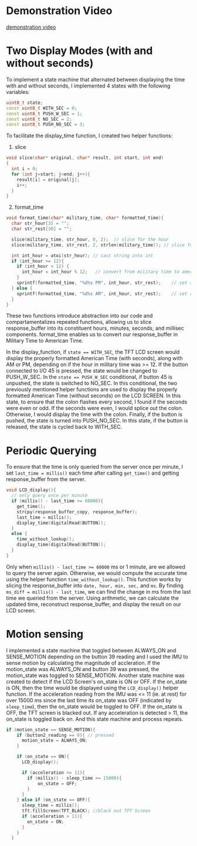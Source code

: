 # Demonstration Video
[demonstration video](https://youtu.be/wpR9EHQ8SB8)

# Two Display Modes (with and without seconds)

To implement a state machine that alternated between displaying the time with and without seconds, I implemented 4 states with the following variables:
```cpp
uint8_t state;
const uint8_t WITH_SEC = 0;
const uint8_t PUSH_W_SEC = 1;
const uint8_t NO_SEC = 2;
const uint8_t PUSH_NO_SEC = 3;
```

To facilitate the display_time function, I created two helper functions:

1) slice
```cpp
void slice(char* original, char* result, int start, int end)
{
  int i = 0;
  for (int j=start; j<end; j++){
    result[i] = original[j];
    i++;
  }
}
```

2) format_time
```cpp
void format_time(char* military_time, char* formatted_time){
  char str_hour[3] = "";
  char str_rest[30] = "";

  slice(military_time, str_hour, 0, 2);  // slice for the hour
  slice(military_time, str_rest, 2, strlen(military_time)); // slice for the characters following the hour

  int int_hour = atoi(str_hour); // cast string into int
  if (int_hour >= 12){
    if (int_hour > 12) {
      int_hour = int_hour % 12;   // convert from military time to american time
    }
    sprintf(formatted_time, "%d%s PM", int_hour, str_rest);    // set result to be the string casting of int_hour
  } else {
    sprintf(formatted_time, "%d%s AM", int_hour, str_rest);    // set result to be the string casting of int_hour
  }
}
```

These two functions introduce abstraction into our code and compartamentalizes repeated functions, allowing us to slice response_buffer into its constituent hours, minutes, seconds, and millisec components. format_time enables us to convert our response_buffer in Military Time to American Time.

In the display_function, if `state == WITH_SEC`, the TFT LCD screen would display the properly formatted American Time (with seconds), along with AM or PM, depending on if the hour in military time was >= 12. If the button connected to I/O 45 is pressed, the state would be changed to PUSH_W_SEC. In the `state == PUSH_W_SEC` conditional, if button 45 is unpushed, the state is switched to NO_SEC. In this conditional, the two previously mentioned helper functions are used to display the properly formatted American Time (without seconds) on the LCD SCREEN. In this state, to ensure that the colon flashes every second, I found if the seconds were even or odd. If the seconds were even, I would splice out the colon. Otherwise, I would display the time with the colon. Finally, if the button is pushed, the state is turned into PUSH_NO_SEC. In this state, if the button is released, the state is cycled back to WITH_SEC.


# Periodic Querying
To ensure that the time is only queried from the server once per minute, I set `last_time = millis()` each time after calling `get_time()` and getting response_buffer from the server.

```cpp
void LCD_display(){
  // only query once per minute
  if (millis() - last_time >= 60000){
    get_time();
    strcpy(response_buffer_copy, response_buffer);
    last_time = millis();
    display_time(digitalRead(BUTTON));
  }
  else {
    time_without_lookup();
    display_time(digitalRead(BUTTON));
  }
}
```

Only when `millis() - last_time >= 60000` ms or 1 minute, are we allowed to query the server again. Otherwise, we would compute the accurate time using the helper function `time_without_lookup()`. This function works by slicing the response_buffer into `date, hour, min, sec,` and `ms`. By finding `ms_diff = millis() - last_time`, we can find the change in ms from the last time we queried from the server. Using arithmetic, we can calculate the updated time, reconstruct response_buffer, and display the result on our LCD screen.

# Motion sensing
I implemented a state machine that toggled between ALWAYS_ON and SENSE_MOTION depending on the button 39 reading and I used the IMU to sense motion by calculating the magnitude of accleration. If the motion_state was ALWAYS_ON and button 39 was pressed, the motion_state was toggled to SENSE_MOTION. Another state machine was created to detect if the LCD Screen's on_state is ON or OFF. If the on_state is ON, then the time would be displayed using the `LCD_display()` helper function. If the acceleration reading from the IMU was <= 11 (ie. at rest) for over 15000 ms since the last time its on_state was OFF (indicated by `sleep_time`), then the on_state would be toggled to OFF. If the on_state is OFF, the TFT screen is blacked out. If any acceleration is detected > 11, the on_state is toggled back on. And this state machine and process repeats.

```cpp
if (motion_state == SENSE_MOTION){
    if (button2_reading == 0){ // pressed
      motion_state = ALWAYS_ON;
    }

    if (on_state == ON){
      LCD_display();

      if (acceleration <= 11){
        if (millis() - sleep_time >= 15000){
            on_state = OFF;
        }
      }
    } else if (on_state == OFF){
      sleep_time = millis();
      tft.fillScreen(TFT_BLACK); //black out TFT Screen
      if (acceleration > 11){
        on_state = ON;
      }
    }
  }
```